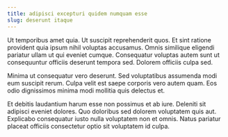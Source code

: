 ```yaml
---
title: adipisci excepturi quidem numquam esse
slug: deserunt itaque
---
```


Ut temporibus amet quia. Ut suscipit reprehenderit quos. Et sint ratione provident quia ipsum nihil voluptas accusamus. Omnis similique eligendi pariatur ullam ut qui eveniet cumque. Consequatur voluptas autem sunt ut consequuntur officiis deserunt tempora sed. Dolorem officiis culpa sed.

Minima ut consequatur vero deserunt. Sed voluptatibus assumenda modi eum suscipit rerum. Culpa velit est saepe corporis vero autem quam. Eos odio dignissimos minima modi mollitia quis delectus et.

Et debitis laudantium harum esse non possimus et ab iure. Deleniti sit adipisci eveniet dolores. Quo doloribus sed dolorem voluptatem quis aut. Explicabo consequatur iusto nulla voluptatem non et omnis. Natus pariatur placeat officiis consectetur optio sit voluptatem id culpa.
